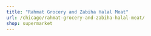 ```yaml
---
title: "Rahmat Grocery and Zabiha Halal Meat"
url: /chicago/rahmat-grocery-and-zabiha-halal-meat/
shop: supermarket
---
```


